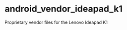 android_vendor_ideapad_k1
=========================

Proprietary vendor files for the Lenovo Ideapad K1